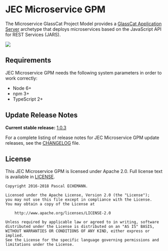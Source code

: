 # JEC Microservice GPM

The Microservice GlassCat Project Model provides a [GlassCat Application Server][jec-glasscat-url] archetype that deploys microservices based on the JavaScript API for REST Services (JARS).

[![][jec-logo]][jec-url]

## Requirements

JEC Microservice GPM needs the following system parameters in order to work correctly:

- Node 6+
- npm 3+
- TypeScript 2+

## Update Release Notes

**Current stable release:** [1.0.3](CHANGELOG.md#jec-gpm-microservice-1.0.3)
 
For a complete listing of release notes for JEC Microservice GPM update releases, see the [CHANGELOG](CHANGELOG.md) file. 

## License
This JEC Microservice GPM is licensed under Apache 2.0. Full license text is available in [LICENSE](LICENSE).

```
Copyright 2016-2018 Pascal ECHEMANN.

Licensed under the Apache License, Version 2.0 (the "License");
you may not use this file except in compliance with the License.
You may obtain a copy of the License at

    http://www.apache.org/licenses/LICENSE-2.0

Unless required by applicable law or agreed to in writing, software
distributed under the License is distributed on an "AS IS" BASIS,
WITHOUT WARRANTIES OR CONDITIONS OF ANY KIND, either express or implied.
See the License for the specific language governing permissions and
limitations under the License.
```

[jec-url]: http://jecproject.org
[jec-glasscat-url]: https://github.com/jec-project/jec-glasscat
[jec-logo]: https://raw.githubusercontent.com/jec-project/JEC/master/assets/jec-logos/jec-logo.png